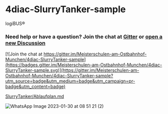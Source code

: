 # 4diac-SlurryTanker-sample
logiBUS®

### Need help or have a question? Join the chat at [Gitter](https://gitter.im/Meisterschulen-am-Ostbahnhof-Munchen/4diac-SlurryTanker-sample) or [open a new Discussion](https://github.com/Meisterschulen-am-Ostbahnhof-Munchen/4diac-SlurryTanker-sample/discussions)

[![Join the chat at https://gitter.im/Meisterschulen-am-Ostbahnhof-Munchen/4diac-SlurryTanker-sample](https://badges.gitter.im/Meisterschulen-am-Ostbahnhof-Munchen/4diac-SlurryTanker-sample.svg)](https://gitter.im/Meisterschulen-am-Ostbahnhof-Munchen/4diac-SlurryTanker-sample?utm_source=badge&utm_medium=badge&utm_campaign=pr-badge&utm_content=badge)


[SlurryTanker/Ablaufplan.md](SlurryTanker/Ablaufplan.md)



![WhatsApp Image 2023-01-30 at 08 51 21 (2)](https://github.com/Meisterschulen-am-Ostbahnhof-Munchen/4diac-SlurryTanker-sample/assets/69573151/7cddedd2-e5f0-4e82-9b5e-6eaccb80aad0)
